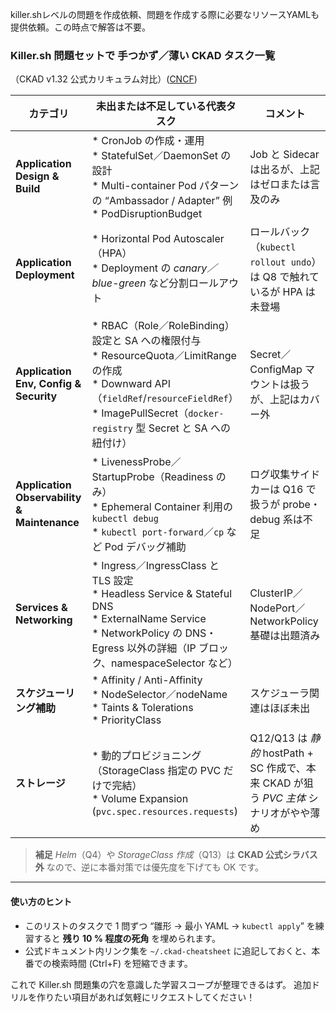 killer.shレベルの問題を作成依頼、問題を作成する際に必要なリソースYAMLも提供依頼。この時点で解答は不要。

### Killer.sh 問題セットで **手つかず／薄い** CKAD タスク一覧

（CKAD v1.32 公式カリキュラム対比）([CNCF][1])

| カテゴリ                                        | 未出または不足している代表タスク                                                                                                                                                                         | コメント                                                            |
| ------------------------------------------- | ---------------------------------------------------------------------------------------------------------------------------------------------------------------------------------------- | --------------------------------------------------------------- |
| **Application Design & Build**              | \* CronJob の作成・運用<br>\* StatefulSet／DaemonSet の設計<br>\* Multi-container Pod パターンの “Ambassador / Adapter” 例<br>\* PodDisruptionBudget                                                     | Job と Sidecar は出るが、上記はゼロまたは言及のみ                                 |
| **Application Deployment**                  | \* Horizontal Pod Autoscaler（HPA）<br>\* Deployment の *canary／blue-green* など分割ロールアウト                                                                                                      | ロールバック（`kubectl rollout undo`）は Q8 で触れているが HPA は未登場             |
| **Application Env, Config & Security**      | \* RBAC（Role／RoleBinding）設定と SA への権限付与<br>\* ResourceQuota／LimitRange の作成<br>\* Downward API（`fieldRef`/`resourceFieldRef`）<br>\* ImagePullSecret（`docker-registry` 型 Secret と SA への紐付け） | Secret／ConfigMap マウントは扱うが、上記はカバー外                               |
| **Application Observability & Maintenance** | \* LivenessProbe／StartupProbe（Readiness のみ）<br>\* Ephemeral Container 利用の `kubectl debug`<br>\* `kubectl port-forward`／`cp` など Pod デバッグ補助                                                | ログ収集サイドカーは Q16 で扱うが probe・debug 系は不足                            |
| **Services & Networking**                   | \* Ingress／IngressClass と TLS 設定<br>\* Headless Service & Stateful DNS<br>\* ExternalName Service<br>\* NetworkPolicy の DNS・Egress 以外の詳細（IP ブロック、namespaceSelector など）                   | ClusterIP／NodePort／NetworkPolicy 基礎は出題済み                        |
| **スケジューリング補助**                              | \* Affinity / Anti-Affinity<br>\* NodeSelector／nodeName<br>\* Taints & Tolerations<br>\* PriorityClass                                                                                   | スケジューラ関連はほぼ未出                                                   |
| **ストレージ**                                   | \* 動的プロビジョニング（StorageClass 指定の PVC だけで完結）<br>\* Volume Expansion (`pvc.spec.resources.requests`)                                                                                         | Q12/Q13 は *静的* hostPath + SC 作成で、本来 CKAD が狙う *PVC 主体* シナリオがやや薄め |

> **補足**
> *Helm*（Q4）や *StorageClass 作成*（Q13）は **CKAD 公式シラバス外** なので、逆に本番対策では優先度を下げても OK です。

---

#### 使い方のヒント

* このリストのタスクで 1 問ずつ “雛形 → 最小 YAML → `kubectl apply`” を練習すると **残り 10 % 程度の死角** を埋められます。
* 公式ドキュメント内リンク集を `~/.ckad-cheatsheet` に追記しておくと、本番での検索時間 (Ctrl+F) を短縮できます。

これで Killer.sh 問題集の穴を意識した学習スコープが整理できるはず。
追加ドリルを作りたい項目があれば気軽にリクエストしてください！

[1]: https://www.cncf.io/certification/cka-cirriculum "GitHub - cncf/curriculum: Open Source Curriculum for CNCF Certification Courses"
